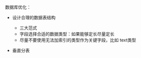 数据库优化：

* 设计合理的数据表结构
	* 三大范式
	* 字段选择合适的数据类型：如果能够定长尽量定长
	* 尽量不要使用无法加索引的类型作为关键字段，比如 text类型

* 垂直分表
	 
